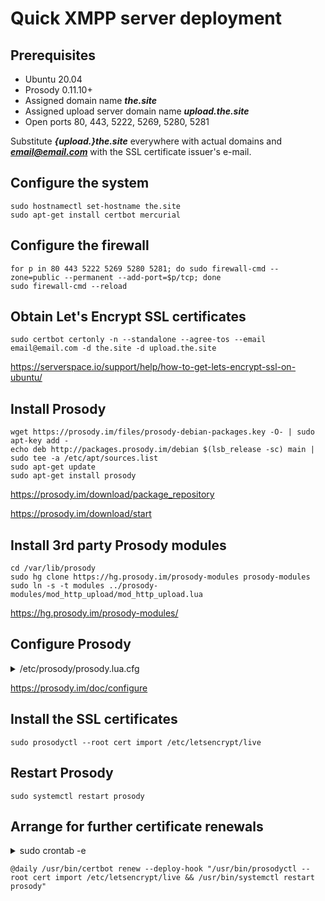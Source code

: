 # Quick XMPP server deployment



## Prerequisites

- Ubuntu 20.04
- Prosody 0.11.10+
- Assigned domain name ***the.site***
- Assigned upload server domain name ***upload.the.site***
- Open ports 80, 443, 5222, 5269, 5280, 5281



Substitute ***{upload.}the.site*** everywhere with actual domains and ***email@email.com*** with the SSL certificate issuer's e-mail.

## 

## Configure the system

```
sudo hostnamectl set-hostname the.site
sudo apt-get install certbot mercurial
```



## Configure the firewall

```
for p in 80 443 5222 5269 5280 5281; do sudo firewall-cmd --zone=public --permanent --add-port=$p/tcp; done
sudo firewall-cmd --reload
```



## Obtain Let's Encrypt SSL certificates

```
sudo certbot certonly -n --standalone --agree-tos --email email@email.com -d the.site -d upload.the.site
```

https://serverspace.io/support/help/how-to-get-lets-encrypt-ssl-on-ubuntu/



## Install Prosody

```
wget https://prosody.im/files/prosody-debian-packages.key -O- | sudo apt-key add -
echo deb http://packages.prosody.im/debian $(lsb_release -sc) main | sudo tee -a /etc/apt/sources.list
sudo apt-get update
sudo apt-get install prosody
```

https://prosody.im/download/package_repository

https://prosody.im/download/start



## Install 3rd party Prosody modules

```
cd /var/lib/prosody
sudo hg clone https://hg.prosody.im/prosody-modules prosody-modules
sudo ln -s -t modules ../prosody-modules/mod_http_upload/mod_http_upload.lua
```

https://hg.prosody.im/prosody-modules/



## Configure Prosody

<details>
<summary>/etc/prosody/prosody.lua.cfg</summary>

```
log = "/var/log/prosody/prosody.log"
pidfile = "/var/run/prosody/prosody.pid"
plugin_paths = {"/var/lib/prosody/modules"}

modules_enabled = {
  "tls";
  "disco";
  "saslauth";
  "ping";
  "uptime";
  "lastactivity";
  "mam";
  "carbons";
  "http_files";
}

VirtualHost "the.site" --< Substitute the.site with actual domain
enabled = true
default_storage = "internal"
default_archive_policy = true
http_files_dir = "/var/www"
http_dir_listing = false
archive_expires_after = "1m"
authentication = "internal_hashed"
ssl = {
  key = "certs/the.site.key"; --< Substitute the.site with actual domain
  certificate = "certs/the.site.crt"; --< Substitute the.site with actual domain
}

Component "upload.the.site" "http_upload" --< Substitute upload.the.site with actual upload server domain
disco_items = {{"upload.the.site"}} --< Substitute upload.the.site with actual upload server domain
```
</details>

https://prosody.im/doc/configure



## Install the SSL certificates

```
sudo prosodyctl --root cert import /etc/letsencrypt/live
```



## Restart Prosody

```
sudo systemctl restart prosody
```



## Arrange for further certificate renewals

<details>
<summary>sudo crontab -e</details>

```
@daily /usr/bin/certbot renew --deploy-hook "/usr/bin/prosodyctl --root cert import /etc/letsencrypt/live && /usr/bin/systemctl restart prosody"
```
</details>